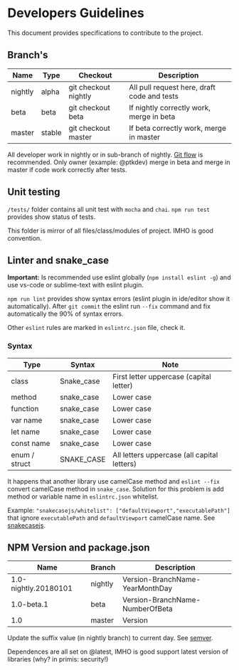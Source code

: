 # Developers Guidelines

This document provides specifications to contribute to the project.

## Branch's
 
| Name      | Type     | Checkout               | Description                                   |
| ---       | ---      | ---                    | ---                                           |
| nightly   | alpha    | git checkout nightly   | All pull request here, draft code and tests   |
| beta      | beta     | git checkout beta      | If nightly correctly work, merge in beta      |
| master    | stable   | git checkout master    | If beta correctly work, merge in master       |

All developer work in nightly or in sub-branch of nightly. [Git flow](https://www.google.com/search?q=git+flow&oq=git+flow) is recommended. Only owner (example: @ptkdev) merge in beta and merge in master if code work correctly after tests.

## Unit testing
`/tests/` folder contains all unit test with `mocha` and `chai`. `npm run test` provides show status of tests.

This folder is mirror of all files/class/modules of project. IMHO is good convention.

## Linter and snake_case
**Important:** Is recommended use eslint globally (`npm install eslint -g`) and use vs-code or sublime-text with eslint plugin.

`npm run lint` provides show syntax errors (eslint plugin in ide/editor show it automatically). After `git commit` the eslint run `--fix` command and fix automatically the 90% of syntax errors.

Other `eslint` rules are marked in `eslintrc.json` file, check it. 

### Syntax

| Type          | Syntax                 | Note                                          |
| ---           | ---                    | ---                                           |
| class         | Snake_case             | First letter uppercase (capital letter)       |
| method        | snake_case             | Lower case                                    |
| function      | snake_case             | Lower case                                    |
| var name      | snake_case             | Lower case                                    |
| let name      | snake_case             | Lower case                                    |
| const name    | snake_case             | Lower case                                    |
| enum / struct | SNAKE_CASE             | All letters uppercase (all capital letters)   |

It happens that another library use camelCase method and `eslint --fix` convert camelCase method in `snake_case`. Solution for this problem is add method or variable name in `eslintrc.json` whitelist. 

Example:
`"snakecasejs/whitelist": ["defaultViewport","executablePath"]` that ignore `executablePath` and `defaultViewport` camelCase name. See [snakecasejs](https://github.com/ptkdev/eslint-plugin-snakecasejs).

## NPM Version and package.json

| Name                  | Branch     | Description                      |
| ---                   | ---        |  ---                             |
| 1.0-nightly.20180101  | nightly    | Version-BranchName-YearMonthDay  |
| 1.0-beta.1            | beta       | Version-BranchName-NumberOfBeta  |
| 1.0                   | master     | Version                          |

Update the suffix value (in nightly branch) to current day. See [semver](https://semver.npmjs.com/).

Dependences are all set on @latest, IMHO is good support latest version of libraries (why? in primis: security!)

